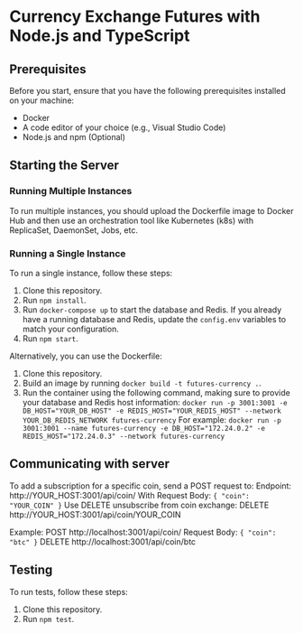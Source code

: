 # Currency Exchange Futures with Node.js and TypeScript

## Prerequisites

Before you start, ensure that you have the following prerequisites installed on your machine:

- Docker
- A code editor of your choice (e.g., Visual Studio Code)
- Node.js and npm (Optional)

## Starting the Server

### Running Multiple Instances

To run multiple instances, you should upload the Dockerfile image to Docker Hub and then use an orchestration tool like Kubernetes (k8s) with ReplicaSet, DaemonSet, Jobs, etc.

### Running a Single Instance

To run a single instance, follow these steps:

1. Clone this repository.
2. Run `npm install`.
3. Run `docker-compose up` to start the database and Redis. If you already have a running database and Redis, update the `config.env` variables to match your configuration.
4. Run `npm start`.

Alternatively, you can use the Dockerfile:

1. Clone this repository.
2. Build an image by running `docker build -t futures-currency .`.
3. Run the container using the following command, making sure to provide your database and Redis host information:
`docker run -p 3001:3001 -e DB_HOST="YOUR_DB_HOST" -e REDIS_HOST="YOUR_REDIS_HOST" --network YOUR_DB_REDIS_NETWORK futures-currency`
For example: 
`docker run -p 3001:3001 --name futures-currency -e DB_HOST="172.24.0.2" -e REDIS_HOST="172.24.0.3" --network futures-currency`

## Communicating with server

To add a subscription for a specific coin, send a POST request to:
Endpoint: http://YOUR_HOST:3001/api/coin/
With Request Body:
`{
  "coin": "YOUR_COIN"
}`
Use DELETE unsubscribe from coin exchange:
DELETE http://YOUR_HOST:3001/api/coin/YOUR_COIN

Example:
POST http://localhost:3001/api/coin/
Request Body:
`{
  "coin": "btc"
}`
DELETE http://localhost:3001/api/coin/btc

## Testing

To run tests, follow these steps:

1. Clone this repository.
2. Run `npm test`.
